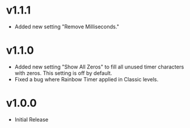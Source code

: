 # v1.1.1

* Added new setting "Remove Milliseconds."

# v1.1.0

* Added new setting "Show All Zeros" to fill all unused timer characters with zeros. This setting is off by default.
* Fixed a bug where Rainbow Timer applied in Classic levels.

# v1.0.0

* Initial Release